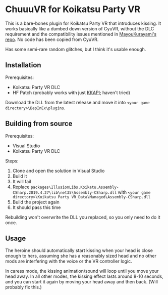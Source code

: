# ChuuuVR for Koikatsu Party VR

This is a bare-bones plugin for Koikatsu Party VR that introduces kissing. It works basically like a dumbed down version of CyuVR, without the DLC requirement and the compatibility issues mentioned in [MayouKurayami's repo](https://github.com/MayouKurayami/KK_CyuVR). No code has been copied from CyuVR.

Has some semi-rare random glitches, but I think it's usable enough.

## Installation
Prerequisites:
* Koikatsu Party VR DLC
* HF Patch (probably works with just [KKAPI](https://github.com/ManlyMarco/KKAPI); haven't tried)

Download the DLL from the latest release and move it into `<your game directory>\BepInEx\plugins`.

## Building from source
Prerequisites:
* Visual Studio
* Koikatsu Party VR DLC

Steps:
1. Clone and open the solution in Visual Studio
1. Build it
1. It will fail
1. Replace `packages\IllusionLibs.Koikatu.Assembly-CSharp.2019.4.27\lib\net35\Assembly-CSharp.dll` with `<your game directory>\Koikatsu Party VR_Data\Managed\Assembly-CSharp.dll`
1. Build the project again
1. It should pass this time

Rebuilding won't overwrite the DLL you replaced, so you only need to do it once.

## Usage
The heroine should automatically start kissing when your head is close enough to hers, assuming she has a reasonably sized head and no other mods are interfering with the voice or the VR controller logic.

In caress mode, the kissing animation/sound will loop until you move your head away. In all other modes, the kissing effect lasts around 8-10 seconds, and you can start it again by moving your head away and then back. (Will probably fix this.)
